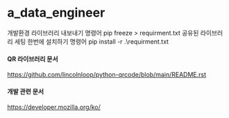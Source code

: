 # a_data_engineer

개발환경 라이브러리 내보내기
명령어 pip freeze > requirment.txt 
공유된 라이브러리 세팅 한번에 설치하기
명령어 pip install -r .\requirment.txt

#### QR 라이브러리 문서
https://github.com/lincolnloop/python-qrcode/blob/main/README.rst


#### 개발 관련 문서
https://developer.mozilla.org/ko/